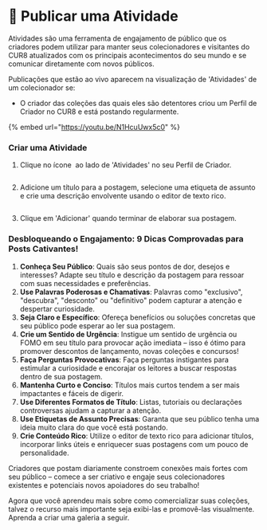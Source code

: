 # 📢 Publicar uma Atividade

Atividades são uma ferramenta de engajamento de público que os criadores podem utilizar para manter seus colecionadores e visitantes do CUR8 atualizados com os principais acontecimentos do seu mundo e se comunicar diretamente com novos públicos.

Publicações que estão ao vivo aparecem na visualização de 'Atividades' de um colecionador se:

* O criador das coleções das quais eles são detentores criou um Perfil de Criador no CUR8 e está postando regularmente.

{% embed url="https://youtu.be/N1HcuUwx5c0" %}

### Criar uma Atividade

1. Clique no ícone <img src="../.gitbook/assets/Screenshot 2024-07-09 at 14.25.39.png" alt="" data-size="line"> ao lado de 'Atividades' no seu Perfil de Criador.

<figure><img src="../.gitbook/assets/Screenshot 2024-09-20 at 15.56.18.png" alt=""><figcaption></figcaption></figure>

2. Adicione um título para a postagem, selecione uma etiqueta de assunto e crie uma descrição envolvente usando o editor de texto rico.

<figure><img src="../.gitbook/assets/Screenshot 2024-07-09 at 15.13.27.png" alt=""><figcaption></figcaption></figure>

3. Clique em 'Adicionar' quando terminar de elaborar sua postagem.

### Desbloqueando o Engajamento: 9 Dicas Comprovadas para Posts Cativantes! <a href="#unlocking-engagement-10-proven-tips-for-captivating-posts" id="unlocking-engagement-10-proven-tips-for-captivating-posts"></a>

1. **Conheça Seu Público**: Quais são seus pontos de dor, desejos e interesses? Adapte seu título e descrição da postagem para ressoar com suas necessidades e preferências.
2. **Use Palavras Poderosas e Chamativas**: Palavras como "exclusivo", "descubra", "desconto" ou "definitivo" podem capturar a atenção e despertar curiosidade.
3. **Seja Claro e Específico**: Ofereça benefícios ou soluções concretas que seu público pode esperar ao ler sua postagem.
4. **Crie um Sentido de Urgência**: Instigue um sentido de urgência ou FOMO em seu título para provocar ação imediata – isso é ótimo para promover descontos de lançamento, novas coleções e concursos!
5. **Faça Perguntas Provocativas**: Faça perguntas instigantes para estimular a curiosidade e encorajar os leitores a buscar respostas dentro de sua postagem.
6. **Mantenha Curto e Conciso**: Títulos mais curtos tendem a ser mais impactantes e fáceis de digerir.
7. **Use Diferentes Formatos de Título**: Listas, tutoriais ou declarações controversas ajudam a capturar a atenção.
8. **Use Etiquetas de Assunto Precisas**: Garanta que seu público tenha uma ideia muito clara do que você está postando.
9. **Crie Conteúdo Rico**: Utilize o editor de texto rico para adicionar títulos, incorporar links úteis e enriquecer suas postagens com um pouco de personalidade.

Criadores que postam diariamente constroem conexões mais fortes com seu público – comece a ser criativo e engaje seus colecionadores existentes e potenciais novos apoiadores do seu trabalho!

Agora que você aprendeu mais sobre como comercializar suas coleções, talvez o recurso mais importante seja exibi-las e promovê-las visualmente. Aprenda a criar uma galeria a seguir.